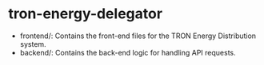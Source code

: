 # tron-energy-delegator
- frontend/: Contains the front-end files for the TRON Energy Distribution system.
- backend/: Contains the back-end logic for handling API requests.